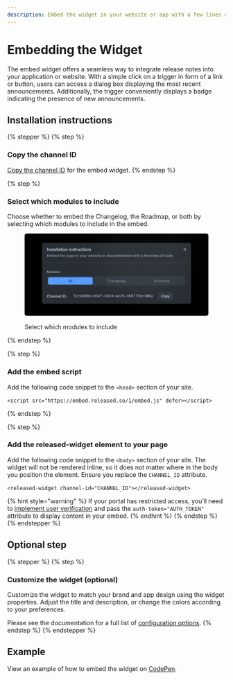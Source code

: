 ```yaml
---
description: Embed the widget in your website or app with a few lines of code.
---
```


# Embedding the Widget

The embed widget offers a seamless way to integrate release notes into your application or website. With a simple click on a trigger in form of a link or button, users can access a dialog box displaying the most recent announcements. Additionally, the trigger conveniently displays a badge indicating the presence of new announcements.

## Installation instructions

{% stepper %}
{% step %}
### Copy the channel ID

[Copy the channel ID](../../resources/how-tos/finding-the-channel-id.md) for the embed widget.
{% endstep %}

{% step %}
### **Select which modules to include**

Choose whether to embed the Changelog, the Roadmap, or both by selecting which modules to include in the embed.

<figure><img src="../../.gitbook/assets/Settings - Install instructions.png" alt=""><figcaption><p>Select which modules to include</p></figcaption></figure>
{% endstep %}

{% step %}
### **Add the embed script**

Add the following code snippet to the `<head>` section of your site.

```markup
<script src="https://embed.released.so/1/embed.js" defer></script>
```
{% endstep %}

{% step %}
### **Add the released-widget element to your page**

Add the following code snippet to the `<body>` section of your site. The widget will not be rendered inline, so it does not matter where in the body you position the element. Ensure you replace the `CHANNEL_ID` attribute.

```markup
<released-widget channel-id="CHANNEL_ID"></released-widget>
```

{% hint style="warning" %}
If your portal has restricted access, you’ll need to [implement user verification](implementing-user-verification.md) and pass the `auth-token="AUTH_TOKEN"` attribute to display content in your embed.
{% endhint %}
{% endstep %}
{% endstepper %}

## Optional step

{% stepper %}
{% step %}
### **Customize the widget (optional)**

Customize the widget to match your brand and app design using the widget properties. Adjust the title and description, or change the colors according to your preferences.

Please see the documentation for a full list of [configuration options](../../workspace/settings/portal/widget.md).
{% endstep %}
{% endstepper %}

## Example

View an example of how to embed the widget on [CodePen](https://codepen.io/released/pen/WNaaMNx).
